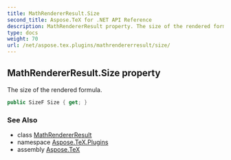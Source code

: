 ```yaml
---
title: MathRendererResult.Size
second_title: Aspose.TeX for .NET API Reference
description: MathRendererResult property. The size of the rendered formula
type: docs
weight: 70
url: /net/aspose.tex.plugins/mathrendererresult/size/
---
```

## MathRendererResult.Size property

The size of the rendered formula.

```csharp
public SizeF Size { get; }
```

### See Also

* class [MathRendererResult](../)
* namespace [Aspose.TeX.Plugins](../../mathrendererresult/)
* assembly [Aspose.TeX](../../../)


